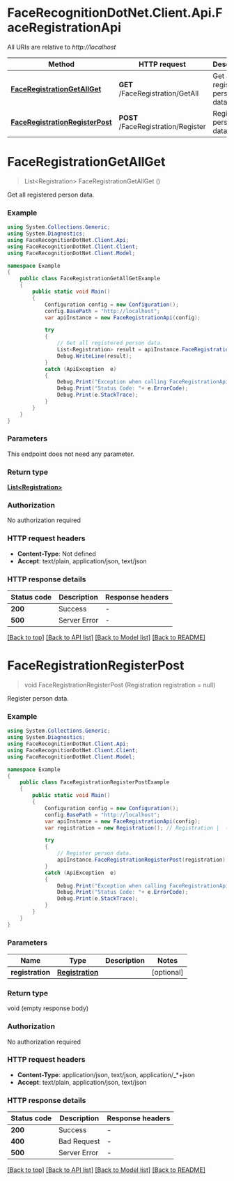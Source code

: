 # FaceRecognitionDotNet.Client.Api.FaceRegistrationApi

All URIs are relative to *http://localhost*

Method | HTTP request | Description
------------- | ------------- | -------------
[**FaceRegistrationGetAllGet**](FaceRegistrationApi.md#faceregistrationgetallget) | **GET** /FaceRegistration/GetAll | Get all registered person data.
[**FaceRegistrationRegisterPost**](FaceRegistrationApi.md#faceregistrationregisterpost) | **POST** /FaceRegistration/Register | Register person data.


<a name="faceregistrationgetallget"></a>
# **FaceRegistrationGetAllGet**
> List&lt;Registration&gt; FaceRegistrationGetAllGet ()

Get all registered person data.

### Example
```csharp
using System.Collections.Generic;
using System.Diagnostics;
using FaceRecognitionDotNet.Client.Api;
using FaceRecognitionDotNet.Client.Client;
using FaceRecognitionDotNet.Client.Model;

namespace Example
{
    public class FaceRegistrationGetAllGetExample
    {
        public static void Main()
        {
            Configuration config = new Configuration();
            config.BasePath = "http://localhost";
            var apiInstance = new FaceRegistrationApi(config);

            try
            {
                // Get all registered person data.
                List<Registration> result = apiInstance.FaceRegistrationGetAllGet();
                Debug.WriteLine(result);
            }
            catch (ApiException  e)
            {
                Debug.Print("Exception when calling FaceRegistrationApi.FaceRegistrationGetAllGet: " + e.Message );
                Debug.Print("Status Code: "+ e.ErrorCode);
                Debug.Print(e.StackTrace);
            }
        }
    }
}
```

### Parameters
This endpoint does not need any parameter.

### Return type

[**List&lt;Registration&gt;**](Registration.md)

### Authorization

No authorization required

### HTTP request headers

 - **Content-Type**: Not defined
 - **Accept**: text/plain, application/json, text/json

### HTTP response details
| Status code | Description | Response headers |
|-------------|-------------|------------------|
| **200** | Success |  -  |
| **500** | Server Error |  -  |

[[Back to top]](#) [[Back to API list]](../README.md#documentation-for-api-endpoints) [[Back to Model list]](../README.md#documentation-for-models) [[Back to README]](../README.md)

<a name="faceregistrationregisterpost"></a>
# **FaceRegistrationRegisterPost**
> void FaceRegistrationRegisterPost (Registration registration = null)

Register person data.

### Example
```csharp
using System.Collections.Generic;
using System.Diagnostics;
using FaceRecognitionDotNet.Client.Api;
using FaceRecognitionDotNet.Client.Client;
using FaceRecognitionDotNet.Client.Model;

namespace Example
{
    public class FaceRegistrationRegisterPostExample
    {
        public static void Main()
        {
            Configuration config = new Configuration();
            config.BasePath = "http://localhost";
            var apiInstance = new FaceRegistrationApi(config);
            var registration = new Registration(); // Registration |  (optional) 

            try
            {
                // Register person data.
                apiInstance.FaceRegistrationRegisterPost(registration);
            }
            catch (ApiException  e)
            {
                Debug.Print("Exception when calling FaceRegistrationApi.FaceRegistrationRegisterPost: " + e.Message );
                Debug.Print("Status Code: "+ e.ErrorCode);
                Debug.Print(e.StackTrace);
            }
        }
    }
}
```

### Parameters

Name | Type | Description  | Notes
------------- | ------------- | ------------- | -------------
 **registration** | [**Registration**](Registration.md)|  | [optional] 

### Return type

void (empty response body)

### Authorization

No authorization required

### HTTP request headers

 - **Content-Type**: application/json, text/json, application/_*+json
 - **Accept**: text/plain, application/json, text/json

### HTTP response details
| Status code | Description | Response headers |
|-------------|-------------|------------------|
| **200** | Success |  -  |
| **400** | Bad Request |  -  |
| **500** | Server Error |  -  |

[[Back to top]](#) [[Back to API list]](../README.md#documentation-for-api-endpoints) [[Back to Model list]](../README.md#documentation-for-models) [[Back to README]](../README.md)

